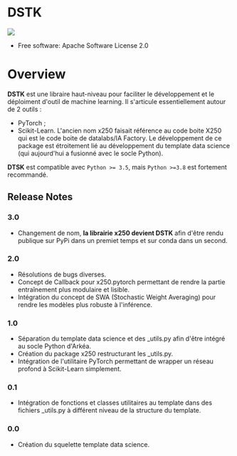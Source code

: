# DSTK

<!-- <img src=`docs/source/_static/dstk.png` width=`200`/> -->
![](docs/source/_static/dstk.png)

- Free software: Apache Software License 2.0

# Overview

**DSTK** est une libraire haut-niveau pour faciliter le développement et le déploiment d'outil de machine learning. Il s'articule essentiellement autour de 2 outils :
  * PyTorch ;
  * Scikit-Learn.
L'ancien nom x250 faisait référence au code boite X250 qui est le code boite de datalabs/IA Factory. Le développement de ce package est étroitement lié au développement du template data science (qui aujourd'hui a fusionné avec le socle Python).

**DTSK** est compatible avec `Python >= 3.5`, mais `Python >=3.8` est fortement recommandé.

## Release Notes

### 3.0

  * Changement de nom, **la librairie x250 devient DSTK** afin d'être rendu publique sur PyPi dans un premiet temps et sur conda dans un second.

### 2.0

  * Résolutions de bugs diverses.
  * Concept de Callback pour x250.pytorch permettant de rendre la partie entraînement plus modulaire et lisible.
  * Intégration du concept de SWA (Stochastic Weight Averaging) pour rendre les modèles plus robuste à l'inférence.

### 1.0

  * Séparation du template data science et des _utils.py afin d'être intégré au socle Python d'Arkéa.
  * Création du package x250 restructurant les _utils.py.
  * Intégration de l'utilitaire PyTorch permettant de wrapper un réseau profond à Scikit-Learn simplement.
    
### 0.1

  * Intégration de fonctions et classes utilitaires au template dans des fichiers _utils.py à différent niveau de la structure du template.

### 0.0

  * Création du squelette template data science.
